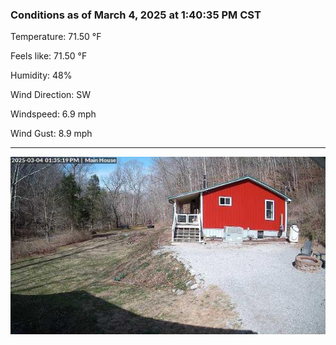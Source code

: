 ### Conditions as of March 4, 2025 at 1:40:35 PM CST 

Temperature: 71.50 &deg;F

Feels like: 71.50 &deg;F

Humidity: 48%

Wind Direction: SW

Windspeed: 6.9 mph

Wind Gust: 8.9 mph

---

<img src="./images/latest.jpeg"/>

